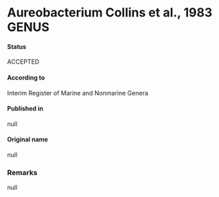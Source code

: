 # Aureobacterium Collins et al., 1983 GENUS

#### Status
ACCEPTED

#### According to
Interim Register of Marine and Nonmarine Genera

#### Published in
null

#### Original name
null

### Remarks
null